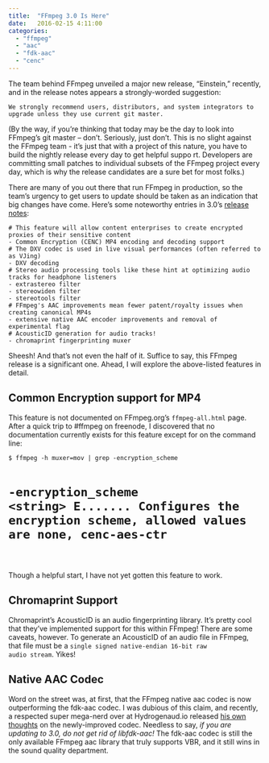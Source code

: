```yaml
---
title:  "FFmpeg 3.0 Is Here"
date:   2016-02-15 4:11:00
categories:
  - "ffmpeg"
  - "aac"
  - "fdk-aac"
  - "cenc"
---
```

The team behind FFmpeg unveiled a major new release, “Einstein,” recently, and in the release notes appears a strongly-worded suggestion:

`We strongly recommend users, distributors, and system integrators to upgrade unless they use current git master.`

(By the way, if you’re thinking that today may be the day to look into FFmpeg’s git master – don’t. Seriously, just don’t. This is no slight against the FFmpeg team - it’s just that with a project of this nature, you have to build the nightly release every day to get helpful suppo
rt. Developers are committing small patches to individual subsets of the FFmpeg project every day, which is why the release candidates are a sure bet for most folks.)

There are many of you out there that run FFmpeg in production, so the team’s urgency to get users to update should be taken as an indication that big changes have come. Here’s some noteworthy entries in 3.0’s <a href="https://git.videolan.org/?p=ffmpeg.git;a=blob_plain;f=Changelog
;hb=n3.0">release notes</a>:</p>

<div class="highlighter-rouge"><pre class="highlight"><code># This feature will allow content enterprises to create encrypted proxies of their sensitive content
- Common Encryption (CENC) MP4 encoding and decoding support
# The DXV codec is used in live visual performances (often referred to as VJing)
- DXV decoding
# Stereo audio processing tools like these hint at optimizing audio tracks for headphone listeners
- extrastereo filter
- stereowiden filter
- stereotools filter
# FFmpeg's AAC improvements mean fewer patent/royalty issues when creating canonical MP4s
- extensive native AAC encoder improvements and removal of experimental flag
# AcousticID generation for audio tracks!
- chromaprint fingerprinting muxer
</code></pre>
</div>

Sheesh! And that’s not even the half of it. Suffice to say, this FFmpeg release is a significant one. Ahead, I will explore the above-listed features in detail.

<h2 id="common-encryption-support-for-mp4">Common Encryption support for MP4</h2>

This feature is not documented on FFmpeg.org’s <code class="highlighter-rouge">ffmpeg-all.html</code> page. After a quick trip to #ffmpeg on freenode, I discovered that no documentation currently exists for this feature except for on the command line:

<div class="highlighter-rouge"><pre class="highlight"><code>$ ffmpeg -h muxer=mov | grep -encryption_scheme

# -encryption_scheme &lt;string&gt;     E....... Configures the encryption scheme, allowed values are none, cenc-aes-ctr
</code></pre>
</div>

Though a helpful start, I have not yet gotten this feature to work.

<h2 id="chromaprint-support">Chromaprint Support</h2>

Chromaprint’s AcousticID is an audio fingerprinting library. It’s pretty cool that they’ve implemented support for this within FFmpeg! There are some caveats, however. To generate an AcousticID of an audio file in FFmpeg, that file must be a <code class="highlighter-rouge">single
signed native-endian 16-bit raw audio stream</code>. Yikes!

<h2 id="native-aac-codec">Native AAC Codec</h2>

Word on the street was, at first, that the FFmpeg native aac codec is now outperforming the fdk-aac codec. I was dubious of this claim, and recently, a respected super mega-nerd over at Hydrogenaud.io released <a href="https://hydrogenaud.io/index.php/topic,111085/topicseen.html">his own thoughts</a> on the newly-improved codec. Needless to say, <em>if you are updating to 3.0, do not get rid of libfdk-aac!</em> The fdk-aac codec is still the only available FFmpeg aac library that truly supports VBR, and it still wins in the sound quality department.

